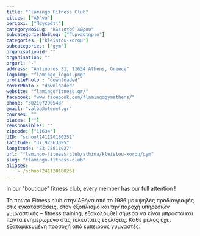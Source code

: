 ```yaml
---
title: "Flamingo Fitness Club"
cities: ["Αθήνα"]
perioxi: ["Παγκράτι"]
categoryNoSLug: "Κλειστού Χώρου"
subcategoriesNoSLug: ["Γυμναστήριο"]
categories: ["kleistou-xorou"]
subcategories: ["gym"]
organisationid: ""
organisation: ""
orgurl: "-"
address: "Antinoros 31, 11634 Athens, Greece"
logoimg: "flamingo_logo1.png"
profilePhoto : "downloaded"
coverPhoto : "downloaded"
website: "flamingofitness.gr/"
facebook: "www.facebook.com/flamingogymathens/"
phone: "302107290548"
email: "valba@otenet.gr"
courses: ""
places: [""]
rensponsibles: ""
zipcode: ["11634"]
UID: "school241120180251"
latitude: "37,97363095"
longitude: "23,75011927"
url: "flamingo-fitness-club/athina/kleistou-xorou/gym"
slug: "flamingo-fitness-club"
aliases:
    - /school241120180251
---
```



In our &quot;boutique&quot; fitness club, every member has our full attention !

Το πρώτο Fitness club στην Αθήνα από το 1986 με υψηλές προδιαγραφές στις εγκαταστάσεις, στον εξοπλισμό και την παροχή υπηρεσιών γυμναστικής – fitness training, εξακολουθεί σήμερα να είναι μπροστά και πάντα ενημερωμένο στις τελευταίες εξελίξεις. Κάθε μέλος έχει εξατομικευμένη προσοχή από έμπειρους γυμναστές.